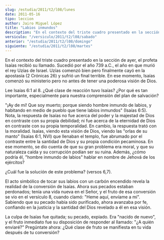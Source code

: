 ```yaml
---
slug: /estudia/2011/t2/l08/lunes
date: 2011-05-16
tipo: leccion
author: Jairo Miguel López
title: "Labios inmundos"
description: "En el contexto del triste cuadro presentado en la sección de ayer, el profeta  Isaías recibió su llamado. Sucedió por el año 739 a.C., el año en que murió el  rey Uzías de Israel. Uzías comenzó bien pero finalmente cayó en la apostasía (2  Crónicas 26) y sufrió un final terrib..."
versiculo: "/versiculo/2011/t2/l08/sabado"
anterior: "/estudia/2011/t2/l08/domingo"
siguiente: "/estudia/2011/t2/l08/martes"
---
```


En el contexto del triste cuadro presentado en la sección de ayer, el profeta Isaías recibió su llamado. Sucedió por el año 739 a.C., el año en que murió el rey Uzías de Israel. Uzías comenzó bien pero finalmente cayó en la apostasía (2 Crónicas 26) y sufrió un final terrible. En ese momento, Isaías comenzó su ministerio pero no antes de tener una poderosa visión de Dios.

Lee Isaías 6:1 al 8. ¿Qué clase de reacción tuvo Isaías? ¿Por qué es tan importante, especialmente para nuestra comprensión del plan de salvación?

"¡Ay de mí! Que soy muerto; porque siendo hombre inmundo de labios, y habitando en medio de pueblo que tiene labios inmundos" (Isaías 6:5). Nota, la respuesta de Isaías no fue acerca del poder y la majestad de Dios en contraste con su propia debilidad; ni fue acerca de la eternidad de Dios en contraste con su propia temporalidad. En cambio, la respuesta trató con la moralidad. Isaías, viendo esta visión de Dios, viendo las "orlas de su manto" (Isaías 6:1, NVI) que llenaban el templo, fue abrumado por el contraste entre la santidad de Dios y su propia condición pecaminosa. En ese momento, se dio cuenta de que su gran problema era moral, y que su naturaleza caída y su corrupción podían ser su ruina. Además, ¿cómo podría él, "hombre inmundo de labios" hablar en nombre de Jehová de los ejércitos?

¿Cuál fue la solución de este problema? (versos 6,7).

El acto simbólico de tocar sus labios con un carbón encendido revela la realidad de la conversión de Isaías. Ahora sus pecados estaban perdonados; tenía una vida nueva en el Señor, y el fruto de esa conversión se vio en el versículo 8, cuando clamó: "Heme aquí, envíame a mí". Sabiendo que su pecado había sido purificado, ahora avanzaba por fe, confiando en la justicia y la santidad del Dios revelado a él en esa visión.

La culpa de Isaías fue quitada; su pecado, expiado. Era "nacido de nuevo", y el fruto inmediato fue su disposición de responder al llamado: "¿A quién enviaré?" Pregúntate ahora: ¿Qué clase de fruto se manifiesta en tu vida después de tu conversión?
